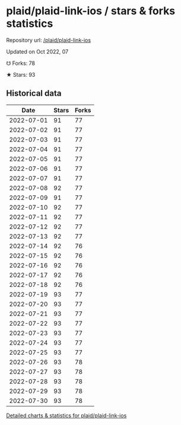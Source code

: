 # plaid/plaid-link-ios / stars & forks statistics

Repository url: [/plaid/plaid-link-ios](https://github.com/plaid/plaid-link-ios)

Updated on Oct 2022, 07

☋ Forks: 78

★ Stars: 93

## Historical data
| Date | Stars | Forks |
|------|-------|-------|
| 2022-07-01 | 91 | 77 | 
| 2022-07-02 | 91 | 77 | 
| 2022-07-03 | 91 | 77 | 
| 2022-07-04 | 91 | 77 | 
| 2022-07-05 | 91 | 77 | 
| 2022-07-06 | 91 | 77 | 
| 2022-07-07 | 91 | 77 | 
| 2022-07-08 | 92 | 77 | 
| 2022-07-09 | 91 | 77 | 
| 2022-07-10 | 92 | 77 | 
| 2022-07-11 | 92 | 77 | 
| 2022-07-12 | 92 | 77 | 
| 2022-07-13 | 92 | 77 | 
| 2022-07-14 | 92 | 76 | 
| 2022-07-15 | 92 | 76 | 
| 2022-07-16 | 92 | 76 | 
| 2022-07-17 | 92 | 76 | 
| 2022-07-18 | 92 | 76 | 
| 2022-07-19 | 93 | 77 | 
| 2022-07-20 | 93 | 77 | 
| 2022-07-21 | 93 | 77 | 
| 2022-07-22 | 93 | 77 | 
| 2022-07-23 | 93 | 77 | 
| 2022-07-24 | 93 | 77 | 
| 2022-07-25 | 93 | 77 | 
| 2022-07-26 | 93 | 78 | 
| 2022-07-27 | 93 | 78 | 
| 2022-07-28 | 93 | 78 | 
| 2022-07-29 | 93 | 78 | 
| 2022-07-30 | 93 | 78 | 


[Detailed charts & statistics for plaid/plaid-link-ios](https://reviewgithub.com/rep/plaid/plaid-link-ios)
